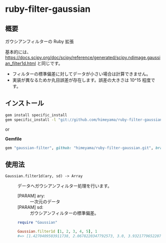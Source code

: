 # ruby-filter-gaussian

## 概要
ガウシアンフィルターの Ruby 拡張

基本的には、 https://docs.scipy.org/doc/scipy/reference/generated/scipy.ndimage.gaussian_filter1d.html 
と同じです。

- フィルターの標準偏差に対してデータが小さい場合は計算できません。
- 実装が異なるためか丸目誤差が存在します。誤差の大きさは 10^15 程度です。

## インストール

```sh
gem install specific_install
gem specific_install -l "git://github.com/himeyama/ruby-filter-gaussian.git"
```

or

**Gemfile**
```rb
gem "gaussian-filter", github: "himeyama/ruby-filter-gaussian.git", branch: :main
```

## 使用法
<dt><code>Gaussian.filter1d(ary, sd) -> Array</code></dt>
<dd>
    <p>データへガウシアンフィルター処理を行います。</p>
    <dl>
        <dt>[PARAM] ary:</dt>
        <dd>一次元のデータ</dd>
        <dt>[PARAM] sd:</dt>
        <dd>ガウシアンフィルターの標準偏差。</dd>
    </dl>

```rb
require "Gaussian"

Gaussian.filter1d [1, 2, 3, 4, 5], 1
#=> [1.4270409503911738, 2.0678220347792573, 3.0, 3.932177965220743, 4.572959049608826]
```   

</dd>
